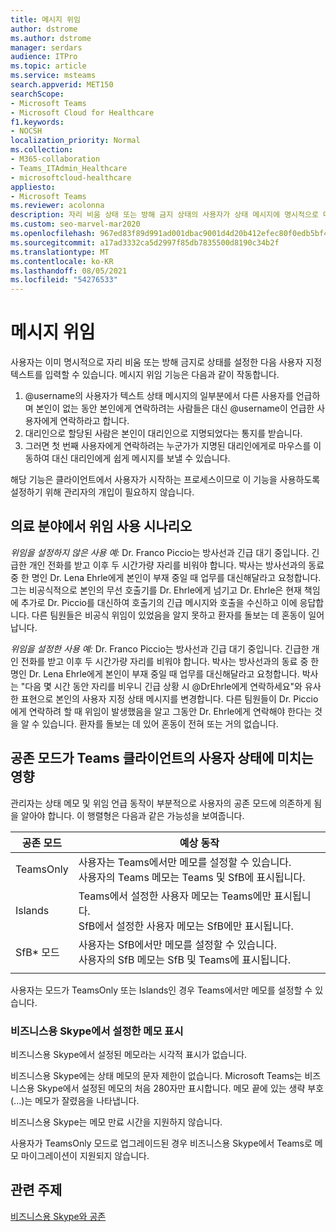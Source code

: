 ```yaml
---
title: 메시지 위임
author: dstrome
ms.author: dstrome
manager: serdars
audience: ITPro
ms.topic: article
ms.service: msteams
search.appverid: MET150
searchScope:
- Microsoft Teams
- Microsoft Cloud for Healthcare
f1.keywords:
- NOCSH
localization_priority: Normal
ms.collection:
- M365-collaboration
- Teams_ITAdmin_Healthcare
- microsoftcloud-healthcare
appliesto:
- Microsoft Teams
ms.reviewer: acolonna
description: 자리 비움 상태 또는 방해 금지 상태의 사용자가 상태 메시지에 명시적으로 다른 사용자를 대리인으로 설정하는 방법을 알아봅니다.
ms.custom: seo-marvel-mar2020
ms.openlocfilehash: 967ed83f89d991ad001dbac9001d4d20b412efec80f0edb5bf4caca77e487a87
ms.sourcegitcommit: a17ad3332ca5d2997f85db7835500d8190c34b2f
ms.translationtype: MT
ms.contentlocale: ko-KR
ms.lasthandoff: 08/05/2021
ms.locfileid: "54276533"
---
```

# <a name="message-delegation"></a>메시지 위임

사용자는 이미 명시적으로 자리 비움 또는 방해 금지로 상태를 설정한 다음 사용자 지정 텍스트를 입력할 수 있습니다. 메시지 위임 기능은 다음과 같이 작동합니다.

1. @username의 사용자가 텍스트 상태 메시지의 일부분에서 다른 사용자를 언급하며 본인이 없는 동안 본인에게 연락하려는 사람들은 대신 @username이 언급한 사용자에게 연락하라고 합니다.
2. 대리인으로 할당된 사람은 본인이 대리인으로 지명되었다는 통지를 받습니다.
3. 그러면 첫 번째 사용자에게 연락하려는 누군가가 지명된 대리인에게로 마우스를 이동하여 대신 대리인에게 쉽게 메시지를 보낼 수 있습니다.  

해당 기능은 클라이언트에서 사용자가 시작하는 프로세스이므로 이 기능을 사용하도록 설정하기 위해 관리자의 개입이 필요하지 않습니다. 

## <a name="delegation-use-scenario-in-healthcare"></a>의료 분야에서 위임 사용 시나리오

*위임을 설정하지 않은 사용 예:*  Dr. Franco Piccio는 방사선과 긴급 대기 중입니다. 긴급한 개인 전화를 받고 이후 두 시간가량 자리를 비워야 합니다. 박사는 방사선과의 동료 중 한 명인 Dr. Lena Ehrle에게 본인이 부재 중일 때 업무를 대신해달라고 요청합니다. 그는 비공식적으로 본인의 무선 호출기를 Dr. Ehrle에게 넘기고 Dr. Ehrle은 현재 책임에 추가로 Dr. Piccio를 대신하여 호출기의 긴급 메시지와 호출을 수신하고 이에 응답합니다. 다른 팀원들은 비공식 위임이 있었음을 알지 못하고 환자를 돌보는 데 혼동이 일어납니다.

*위임을 설정한 사용 예:* Dr. Franco Piccio는 방사선과 긴급 대기 중입니다. 긴급한 개인 전화를 받고 이후 두 시간가량 자리를 비워야 합니다. 박사는 방사선과의 동료 중 한 명인 Dr. Lena Ehrle에게 본인이 부재 중일 때 업무를 대신해달라고 요청합니다. 박사는 "다음 몇 시간 동안 자리를 비우니 긴급 상황 시 @DrEhrle에게 연락하세요"와 유사한 표현으로 본인의 사용자 지정 상태 메시지를 변경합니다.  다른 팀원들이 Dr. Piccio에게 연락하려 할 때 위임이 발생했음을 알고 그동안 Dr. Ehrle에게 연락해야 한다는 것을 알 수 있습니다. 환자를 돌보는 데 있어 혼동이 전혀 또는 거의 없습니다.

## <a name="impact-of-co-existence-modes-on-user-status-in-the-teams-client"></a>공존 모드가 Teams 클라이언트의 사용자 상태에 미치는 영향

관리자는 상태 메모 및 위임 언급 동작이 부분적으로 사용자의 공존 모드에 의존하게 됨을 알아야 합니다. 이 행렬형은 다음과 같은 가능성을 보여줍니다.

|공존 모드 | 예상 동작|
|---|---|
|TeamsOnly |사용자는 Teams에서만 메모를 설정할 수 있습니다. <br> 사용자의 Teams 메모는 Teams 및 SfB에 표시됩니다. |
|Islands | Teams에서 설정한 사용자 메모는 Teams에만 표시됩니다. <br> SfB에서 설정한 사용자 메모는 SfB에만 표시됩니다. |
|SfB* 모드 | 사용자는 SfB에서만 메모를 설정할 수 있습니다. <br> 사용자의 SfB 메모는 SfB 및 Teams에 표시됩니다.  |
|||

사용자는 모드가 TeamsOnly 또는 Islands인 경우 Teams에서만 메모를 설정할 수 있습니다.  

### <a name="displaying-notes-set-in-skype-for-business"></a>비즈니스용 Skype에서 설정한 메모 표시
  
비즈니스용 Skype에서 설정된 메모라는 시각적 표시가 없습니다.

비즈니스용 Skype에는 상태 메모의 문자 제한이 없습니다. Microsoft Teams는 비즈니스용 Skype에서 설정된 메모의 처음 280자만 표시합니다. 메모 끝에 있는 생략 부호(...)는 메모가 잘렸음을 나타냅니다.
  
비즈니스용 Skype는 메모 만료 시간을 지원하지 않습니다.

사용자가 TeamsOnly 모드로 업그레이드된 경우 비즈니스용 Skype에서 Teams로 메모 마이그레이션이 지원되지 않습니다.

## <a name="related-topics"></a>관련 주제

[비즈니스용 Skype와 공존](../../coexistence-chat-calls-presence.md)
